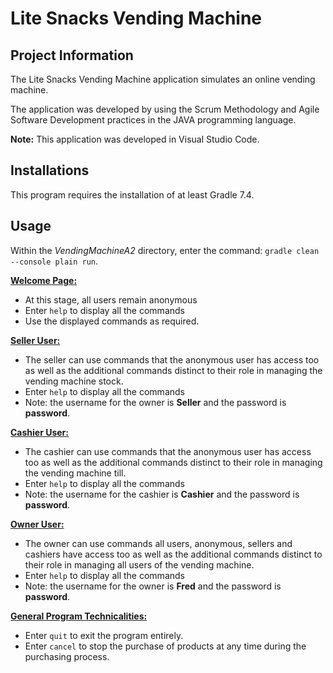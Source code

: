 # Lite Snacks Vending Machine

## Project Information
The Lite Snacks Vending Machine application simulates an online vending machine. 

The application was developed by using the Scrum Methodology and Agile Software Development practices in the JAVA programming language.

**Note:** This application was developed in Visual Studio Code.

## Installations
This program requires the installation of at least Gradle 7.4.

## Usage
Within the *VendingMachineA2* directory, enter the command: ```gradle clean --console plain run```.

<u>**Welcome Page:**</u>
- At this stage, all users remain anonymous
- Enter ```help``` to display all the commands 
- Use the displayed commands as required.

<u>**Seller User:**</u>
- The seller can use commands that the anonymous user has access too as well as the additional commands distinct to their role in managing the vending machine stock.
- Enter ```help``` to display all the commands 
- Note: the username for the owner is **Seller** and the password is **password**.

<u>**Cashier User:**</u>
- The cashier can use commands that the anonymous user has access too as well as the additional commands distinct to their role in managing the vending machine till.
- Enter ```help``` to display all the commands 
-  Note: the username for the cashier is **Cashier** and the password is **password**.

<u>**Owner User:**</u>
- The owner can use commands all users, anonymous, sellers and cashiers have access too as well as the additional commands distinct to their role in managing all users of the vending machine.
- Enter ```help``` to display all the commands 
- Note: the username for the owner is **Fred** and the password is **password**.

<u>**General Program Technicalities:**</u>
- Enter ```quit``` to exit the program entirely.
- Enter ```cancel``` to stop the purchase of products at any time during the purchasing process.
